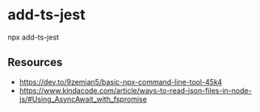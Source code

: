 # add-ts-jest
npx add-ts-jest


## Resources
- https://dev.to/9zemian5/basic-npx-command-line-tool-45k4
- https://www.kindacode.com/article/ways-to-read-json-files-in-node-js/#Using_AsyncAwait_with_fspromise